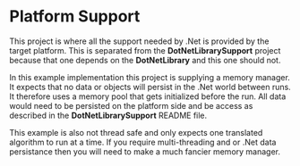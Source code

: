 # Platform Support
This project is where all the support needed by .Net is provided by the target platform. This is separated
from the **DotNetLibrarySupport** project because that one depends on the **DotNetLibrary** and this one
should not.

In this example implementation this project is supplying a memory manager. It expects that no data or objects
will persist in the .Net world between runs. It therefore uses a memory pool that gets initialized before the run.
All data would need to be persisted on the platform side and be access as described in the
**DotNetLibrarySupport** README file.

This example is also not thread safe and only expects one translated algorithm to run at a time. If you
require multi-threading and or .Net data persistance then you will need to make a much fancier memory manager.
